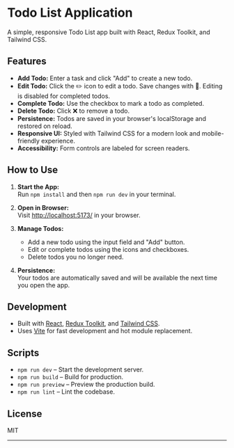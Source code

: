 # Todo List Application

A simple, responsive Todo List app built with React, Redux Toolkit, and Tailwind CSS.

## Features

- **Add Todo:** Enter a task and click "Add" to create a new todo.
- **Edit Todo:** Click the ✏️ icon to edit a todo. Save changes with 📁. Editing is disabled for completed todos.
- **Complete Todo:** Use the checkbox to mark a todo as completed.
- **Delete Todo:** Click ❌ to remove a todo.
- **Persistence:** Todos are saved in your browser's localStorage and restored on reload.
- **Responsive UI:** Styled with Tailwind CSS for a modern look and mobile-friendly experience.
- **Accessibility:** Form controls are labeled for screen readers.

## How to Use

1. **Start the App:**  
   Run `npm install` and then `npm run dev` in your terminal.

2. **Open in Browser:**  
   Visit [http://localhost:5173/](http://localhost:5173/) in your browser.

3. **Manage Todos:**  
   - Add a new todo using the input field and "Add" button.
   - Edit or complete todos using the icons and checkboxes.
   - Delete todos you no longer need.

4. **Persistence:**  
   Your todos are automatically saved and will be available the next time you open the app.

## Development

- Built with [React](https://react.dev/), [Redux Toolkit](https://redux-toolkit.js.org/), and [Tailwind CSS](https://tailwindcss.com/).
- Uses [Vite](https://vitejs.dev/) for fast development and hot module replacement.

## Scripts

- `npm run dev` – Start the development server.
- `npm run build` – Build for production.
- `npm run preview` – Preview the production build.
- `npm run lint` – Lint the codebase.

## License

MIT

---
